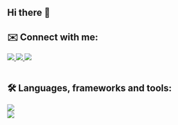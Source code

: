 ## Hi there 👋

<!--
**brenno-araujo25/brenno-araujo25** is a ✨ _special_ ✨ repository because its `README.md` (this file) appears on your GitHub profile.

Here are some ideas to get you started:

- 🔭 I’m currently working on ...
- 🌱 I’m currently learning ...
- 👯 I’m looking to collaborate on ...
- 🤔 I’m looking for help with ...
- 💬 Ask me about ...
- 📫 How to reach me: ...
- 😄 Pronouns: ...
- ⚡ Fun fact: ...
-->
<h2 align="left">✉️ Connect with me:</h2>
<div align="left"> 
  <a href="mailto:brennocaldeira@outlook.com">
    <img src="https://img.shields.io/badge/Outlook-0078D4?style=for-the-badge&logo=microsoft-outlook&logoColor=white"/>
  </a>
  <a href="https://www.linkedin.com/in/brenno-ara%C3%BAjo-012b62281/" target="_blank">
    <img src="https://img.shields.io/badge/LinkedIn-0077B5?style=for-the-badge&logo=linkedin&logoColor=white" target="_blank" />
  </a>
  <a href="https://www.instagram.com/brennoaraujoc">
    <img src="https://img.shields.io/badge/Instagram-cd486b?style=for-the-badge&logo=instagram&logoColor=white" target="_blank" />
  </a>
</div>
<br>
<h2 align="left">🛠️ Languages, frameworks and tools:</h2>
<p align="left">
  <a href="https://skillicons.dev">
    <img src="https://skillicons.dev/icons?i=git,github,react,nodejs,vite,vercel,npm" /> <br>
    <img src="https://skillicons.dev/icons?i=html,css,javascript,python" />
  </a>
</p>
<br>
<!--
<div align="left">
  <img width=390 src="https://github-readme-stats.vercel.app/api?username=brenno-araujo25&count_private=true&show_icons=true&theme=react&rank_icon=github&border_radius=10" alt="readme stats" />
  <img width=325 src="https://github-readme-stats.vercel.app/api/top-langs/?username=brenno-araujo25&hide=HTML&langs_count=8&layout=compact&theme=react&border_radius=10&size_weight=0.5&count_weight=0.5" alt="top langs" />
</div>
<p>&nbsp;<img align="center" src="https://github-readme-stats.vercel.app/api?username=brenno-araujo25&show_icons=true&locale=en" alt="brenno-araujo25" /></p>
<p><img align="left" src="https://github-readme-stats.vercel.app/api/top-langs?username=brenno-araujo25&show_icons=true&locale=en&layout=compact" alt="brenno-araujo25" /></p>
-->
